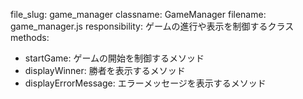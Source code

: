 file_slug: game_manager
classname: GameManager
filename: game_manager.js
responsibility: ゲームの進行や表示を制御するクラス
methods:
  - startGame: ゲームの開始を制御するメソッド
  - displayWinner: 勝者を表示するメソッド
  - displayErrorMessage: エラーメッセージを表示するメソッド
